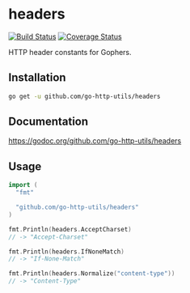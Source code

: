 # headers
[![Build Status](https://travis-ci.org/go-http-utils/headers.svg?branch=master)](https://travis-ci.org/go-http-utils/headers)
[![Coverage Status](https://coveralls.io/repos/github/go-http-utils/headers/badge.svg?branch=master)](https://coveralls.io/github/go-http-utils/headers?branch=master)

HTTP header constants for Gophers.

## Installation

```sh
go get -u github.com/go-http-utils/headers
```

## Documentation

https://godoc.org/github.com/go-http-utils/headers

## Usage

```go
import (
  "fmt"

  "github.com/go-http-utils/headers"
)

fmt.Println(headers.AcceptCharset)
// -> "Accept-Charset"

fmt.Println(headers.IfNoneMatch)
// -> "If-None-Match"

fmt.Println(headers.Normalize("content-type"))
// -> "Content-Type"
```
